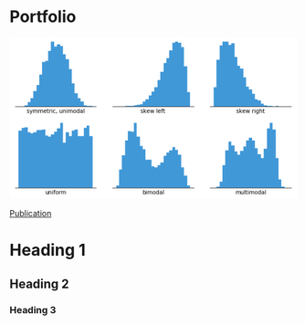 # Portfolio

![histogram](assets/images/histogram.png)

[Publication](https://s-m23.github.io/Portfolio/)
# Heading 1

## Heading 2

### Heading 3


